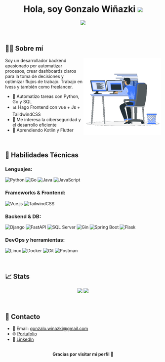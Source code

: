 <h1 align="center"><b>Hola, soy Gonzalo Wiñazki</b> <img src="https://media.giphy.com/media/hvRJCLFzcasrR4ia7z/giphy.gif" width="35"></h1>

<p align="center">
  <a href="https://github.com/DenverCoder1/readme-typing-svg">
    <img src="https://readme-typing-svg.herokuapp.com?font=Fira+Code&color=2EC4B6&size=25&center=true&vCenter=true&width=600&height=6000&lines=Desarrollador+Backend+%7C+Fullstack;;Buscando+seguir+creciendo+y+aprender+m%C3%A1s">
  </a>
</p>

<br>

## 🧑‍💻 Sobre mí

<p align="left">
  <img align="right" src="https://github.com/0xAbdulKhalid/0xAbdulKhalid/raw/main/assets/mdImages/Right_Side.gif" width="250px">
  Soy un desarrollador backend apasionado por automatizar procesos, crear dashboards claros para la toma de decisiones y optimizar flujos de trabajo.
  Trabajo en Ivess y también como freelancer.
</p>

- 🔧 Automatizo tareas con Python, Go y SQL
- 📊 Hago Frontend con vue + Js + TaildwindCSS
- 🧠 Me interesa la ciberseguridad y el desarrollo eficiente
- 🚀 Aprendiendo Kotlin y Flutter

<br>

## 🚀 Habilidades Técnicas

### Lenguajes:
![Python](https://img.shields.io/badge/Python-3776AB?style=for-the-badge&logo=python&logoColor=white)
![Go](https://img.shields.io/badge/Go-00ADD8?style=for-the-badge&logo=go&logoColor=white)
![Java](https://img.shields.io/badge/Java-ED8B00?style=for-the-badge&logo=java&logoColor=white)
![JavaScript](https://img.shields.io/badge/JavaScript-F7DF1E?style=for-the-badge&logo=javascript&logoColor=black)

### Frameworks & Frontend:
![Vue.js](https://img.shields.io/badge/Vue.js-35495E?style=for-the-badge&logo=vue.js&logoColor=4FC08D)
![TailwindCSS](https://img.shields.io/badge/TailwindCSS-38B2AC?style=for-the-badge&logo=tailwind-css&logoColor=white)


### Backend & DB:
![Django](https://img.shields.io/badge/Django-092E20?style=for-the-badge&logo=django&logoColor=white)
![FastAPI](https://img.shields.io/badge/FastAPI-005571?style=for-the-badge&logo=fastapi)
![SQL Server](https://img.shields.io/badge/SQL_Server-CC2927?style=for-the-badge&logo=microsoft-sql-server&logoColor=white)
![Gin](https://img.shields.io/badge/Gin-00ADD8?style=for-the-badge&logo=go&logoColor=white)
![Spring Boot](https://img.shields.io/badge/Spring%20Boot-6DB33F?style=for-the-badge&logo=spring-boot&logoColor=white)
![Flask](https://img.shields.io/badge/Flask-000000?style=for-the-badge&logo=flask&logoColor=white)

### DevOps y herramientas:
![Linux](https://img.shields.io/badge/Linux-FCC624?style=for-the-badge&logo=linux&logoColor=black)
![Docker](https://img.shields.io/badge/Docker-2496ED?style=for-the-badge&logo=docker&logoColor=white)
![Git](https://img.shields.io/badge/Git-F05032?style=for-the-badge&logo=git&logoColor=white)
![Postman](https://img.shields.io/badge/Postman-FF6C37?style=for-the-badge&logo=postman&logoColor=white)

<br>

## 📈 Stats
<p align="center">
  <img src="https://github-readme-stats.vercel.app/api?username=gonzalo-wi&show_icons=true&theme=radical" width="450">
  <img src="https://github-readme-stats.vercel.app/api/top-langs/?username=gonzalo-wi&layout=compact&theme=radical" width="375">
</p>

<br>

## 🤝 Contacto

- 📧 Email: gonzalo.winazki@gmail.com
- 🌐 [Portafolio](https://gwinazki.com)
- 💼 [LinkedIn](https://www.linkedin.com/in/gonzalowiñazk)

<br>

<div align="center">
  <b>Gracias por visitar mi perfil 🙌</b>
</div>

<!-- Tiempo de visualización de alertas extendido a 1.5s si aplica en dashboard de Vue -->
